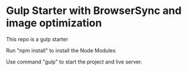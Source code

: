 # Gulp Starter with BrowserSync and image optimization 

This repo is a gulp starter  

Run "npm install" to install the Node Modules

Use command "gulp" to start the project and live server.